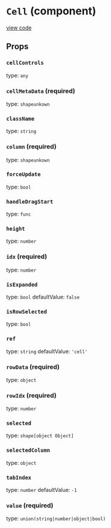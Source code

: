 `Cell` (component)
==================
[view code](../src/Cell.js)


Props
-----

### `cellControls`

type: `any`


### `cellMetaData` (required)

type: `shapeunkown`


### `className`

type: `string`


### `column` (required)

type: `shapeunkown`


### `forceUpdate`

type: `bool`


### `handleDragStart`

type: `func`


### `height`

type: `number`


### `idx` (required)

type: `number`


### `isExpanded`

type: `bool`
defaultValue: `false`


### `isRowSelected`

type: `bool`


### `ref`

type: `string`
defaultValue: `'cell'`


### `rowData` (required)

type: `object`


### `rowIdx` (required)

type: `number`


### `selected`

type: `shape[object Object]`


### `selectedColumn`

type: `object`


### `tabIndex`

type: `number`
defaultValue: `-1`


### `value` (required)

type: `union(string|number|object|bool)`

